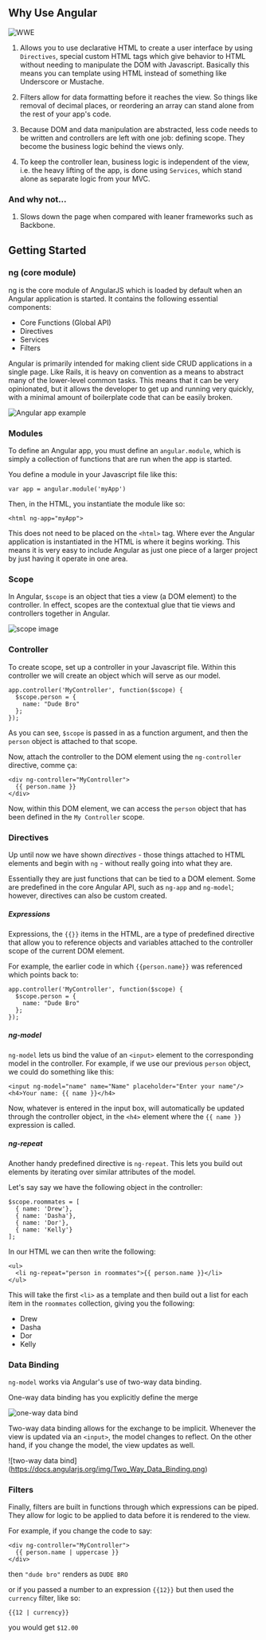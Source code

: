 ## Why Use Angular

![WWE](./JovialSimilarAnchovy.gif)

1) Allows you to use declarative HTML to create a user interface by using `Directives`, special custom HTML tags which give behavior to HTML without needing to manipulate the DOM with Javascript. Basically this means you can template using HTML instead of something like Underscore or Mustache.

2) Filters allow for data formatting before it reaches the view. So things like removal of decimal places, or reordering an array can stand alone from the rest of your app's code. 

3) Because DOM and data manipulation are abstracted, less code needs to be written and controllers are left with one job: defining scope. They become the business logic behind the views only.

4) To keep the controller lean, business logic is independent of the view, i.e. the heavy lifting of the app, is done using `Services`, which stand alone as separate logic from your MVC.

### And why not...

1) Slows down the page when compared with leaner frameworks such as Backbone.


## Getting Started

### ng (core module)

ng is the core module of AngularJS which is loaded by default when an Angular application is started. It contains the following essential components:

- Core Functions (Global API)
- Directives
- Services
- Filters

Angular is primarily intended for making client side CRUD applications in a single page. Like Rails, it is heavy on convention as a means to abstract many of the lower-level common tasks. This means that it can be very opinionated, but it allows the developer to get up and running very quickly, with a minimal amount of boilerplate code that can be easily broken. 

![Angular app example](http://2.bp.blogspot.com/-Bkd_kg1j58w/VB8GAMsrlJI/AAAAAAAAA18/SwLbKHmKpxI/s1600/angular-js-HTML-compiler.gif)

### Modules

To define an Angular app, you must define an `angular.module`, which is simply a collection of functions that are run when the app is started.

You define a module in your Javascript file like this:

`var app = angular.module('myApp')`

Then, in the HTML, you instantiate the module like so:

`<html ng-app="myApp">`

This does not need to be placed on the `<html>` tag. Where ever the Angular application is instantiated in the HTML is where it begins working. This means it is very easy to include Angular as just one piece of a larger project by just having it operate in one area.

### Scope

In Angular, `$scope` is an object that ties a view (a DOM element) to the controller. In effect, scopes are the contextual glue that tie views and controllers together in Angular.

![scope image](https://dhananjay25.files.wordpress.com/2014/08/image_thumb11.png?w=624&h=207)

### Controller

To create scope, set up a controller in your Javascript file. Within this controller we will create an object which will serve as our model.

	app.controller('MyController', function($scope) {
	  $scope.person = {
	    name: "Dude Bro"
	  };
	});

As you can see, `$scope` is passed in as a function argument, and then the `person` object is attached to that scope.

Now, attach the controller to the DOM element using the `ng-controller` directive, comme ça:


	<div ng-controller="MyController">
	  {{ person.name }}
	</div>

Now, within this DOM element, we can access the `person` object that has been defined in the `My Controller` scope.


### Directives

Up until now we have shown *directives* - those things attached to HTML elements and begin with `ng` - without really going into what they are. 

Essentially they are just functions that can be tied to a DOM element. Some are predefined in the core Angular API, such as `ng-app` and `ng-model`; however, directives can also be custom created.

##### Expressions

Expressions, the `{{}}` items in the HTML, are a type of predefined directive that allow you to reference objects and variables attached to the controller scope of the current DOM element.

For example, the earlier code in which `{{person.name}}` was referenced which points back to:

	app.controller('MyController', function($scope) {
	  $scope.person = {
	    name: "Dude Bro"
	  };
	});

##### ng-model

`ng-model` lets us bind the value of an `<input>` element to the corresponding model in the controller. For example, if we use our previous `person` object, we could do something like this:

	<input ng-model="name" name="Name" placeholder="Enter your name"/>
	<h4>Your name: {{ name }}</h4>

Now, whatever is entered in the input box, will automatically be updated through the controller object, in the `<h4>` element where the `{{ name }}` expression is called.

##### ng-repeat

Another handy predefined directive is `ng-repeat`. This lets you build out elements by iterating over similar attributes of the model. 

Let's say say we have the following object in the controller:

	$scope.roommates = [
	  { name: 'Drew'},
	  { name: 'Dasha'},
	  { name: 'Dor'},
	  { name: 'Kelly'}
	];

In our HTML we can then write the following:

	<ul>
	  <li ng-repeat="person in roommates">{{ person.name }}</li>
	</ul>

This will take the first `<li>` as a template and then build out a list for each item in the `roommates` collection, giving you the following:

- Drew
- Dasha
- Dor
- Kelly

### Data Binding

`ng-model` works via Angular's use of two-way data binding.

One-way data binding has you explicitly define the merge

![one-way data bind](https://docs.angularjs.org/img/One_Way_Data_Binding.png)

Two-way data binding allows for the exchange to be implicit. Whenever the view is updated via an `<input>`, the model changes to reflect. On the other hand, if you change the model, the view updates as well.

![two-way data bind] (https://docs.angularjs.org/img/Two_Way_Data_Binding.png)

### Filters

Finally, filters are built in functions through which expressions can be piped. They allow for logic to be applied to data before it is rendered to the view. 

For example, if you change the code to say:

	<div ng-controller="MyController">
	  {{ person.name | uppercase }}
	</div>

then `"dude bro"` renders as `DUDE BRO`

or if you passed a number to an expression `{{12}}` but then used the `currency` filter, like so:

	{{12 | currency}}

you would get `$12.00`
